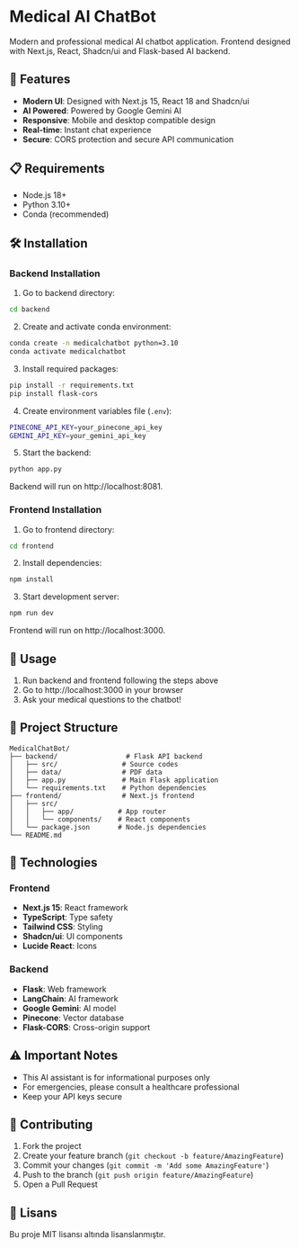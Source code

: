 # Medical AI ChatBot

Modern and professional medical AI chatbot application. Frontend designed with Next.js, React, Shadcn/ui and Flask-based AI backend.

## 🚀 Features

- **Modern UI**: Designed with Next.js 15, React 18 and Shadcn/ui
- **AI Powered**: Powered by Google Gemini AI
- **Responsive**: Mobile and desktop compatible design
- **Real-time**: Instant chat experience
- **Secure**: CORS protection and secure API communication

## 📋 Requirements

- Node.js 18+ 
- Python 3.10+
- Conda (recommended)

## 🛠️ Installation

### Backend Installation

1. Go to backend directory:
```bash
cd backend
```

2. Create and activate conda environment:
```bash
conda create -n medicalchatbot python=3.10
conda activate medicalchatbot
```

3. Install required packages:
```bash
pip install -r requirements.txt
pip install flask-cors
```

4. Create environment variables file (`.env`):
```bash
PINECONE_API_KEY=your_pinecone_api_key
GEMINI_API_KEY=your_gemini_api_key
```

5. Start the backend:
```bash
python app.py
```

Backend will run on http://localhost:8081.

### Frontend Installation

1. Go to frontend directory:
```bash
cd frontend
```

2. Install dependencies:
```bash
npm install
```

3. Start development server:
```bash
npm run dev
```

Frontend will run on http://localhost:3000.

## 🎯 Usage

1. Run backend and frontend following the steps above
2. Go to http://localhost:3000 in your browser
3. Ask your medical questions to the chatbot!

## 📁 Project Structure

```
MedicalChatBot/
├── backend/                 # Flask API backend
│   ├── src/                # Source codes
│   ├── data/               # PDF data
│   ├── app.py              # Main Flask application
│   └── requirements.txt    # Python dependencies
├── frontend/               # Next.js frontend
│   ├── src/
│   │   ├── app/           # App router
│   │   └── components/    # React components
│   └── package.json       # Node.js dependencies
└── README.md
```

## 🔧 Technologies

### Frontend
- **Next.js 15**: React framework
- **TypeScript**: Type safety
- **Tailwind CSS**: Styling
- **Shadcn/ui**: UI components
- **Lucide React**: Icons

### Backend
- **Flask**: Web framework
- **LangChain**: AI framework
- **Google Gemini**: AI model
- **Pinecone**: Vector database
- **Flask-CORS**: Cross-origin support

## ⚠️ Important Notes

- This AI assistant is for informational purposes only
- For emergencies, please consult a healthcare professional
- Keep your API keys secure

## 🤝 Contributing

1. Fork the project
2. Create your feature branch (`git checkout -b feature/AmazingFeature`)
3. Commit your changes (`git commit -m 'Add some AmazingFeature'`)
4. Push to the branch (`git push origin feature/AmazingFeature`)
5. Open a Pull Request

## 📝 Lisans

Bu proje MIT lisansı altında lisanslanmıştır.
